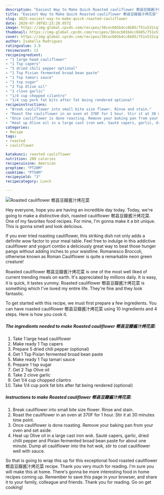 ```yaml
---
description: "Easiest Way to Make Quick Roasted cauliflower 郫县豆瓣酱汁烤花菜"
title: "Easiest Way to Make Quick Roasted cauliflower 郫县豆瓣酱汁烤花菜"
slug: 4825-easiest-way-to-make-quick-roasted-cauliflower
date: 2020-07-30T02:23:20.057Z
image: https://img-global.cpcdn.com/recipes/38cecb01b4cc6b85/751x532cq70/roasted-cauliflower-郫县豆瓣酱汁烤花菜-recipe-main-photo.jpg
thumbnail: https://img-global.cpcdn.com/recipes/38cecb01b4cc6b85/751x532cq70/roasted-cauliflower-郫县豆瓣酱汁烤花菜-recipe-main-photo.jpg
cover: https://img-global.cpcdn.com/recipes/38cecb01b4cc6b85/751x532cq70/roasted-cauliflower-郫县豆瓣酱汁烤花菜-recipe-main-photo.jpg
author: Isabella Rodriguez
ratingvalue: 3.9
reviewcount: 13
recipeingredient:
- "1 large head cauliflower"
- "1 Tsp capers"
- "5 dried chili pepper optional"
- "1 Tsp Pixian fermented broad bean paste"
- "1 Tsp tamari sauce"
- "1 tsp sugar"
- "2 Tsp Olive oil"
- "2 clove garlic"
- "1/4 cup chopped cilantro"
- "1/4 cup pork fat bits after fat being rendered optional"
recipeinstructions:
- "Break cauliflower into small bite size flower. Rinse and stain."
- "Roast the cauliflower in an oven at 370F for 1 hour. Stir it at 30 minutes time point."
- "Once cauliflower is done roasting. Remove your baking pan from your oven and set aside."
- "Heat up Olive oil in a large cast iron wok. Sauté capers, garlic, dried chilli pepper and Pixian fermented broad bean paste for about one minute. Dump all cauliflower into the hot wok, stir to coat cauliflower well with sauce."
categories:
- Recipe
tags:
- roasted
- cauliflower

katakunci: roasted cauliflower 
nutrition: 209 calories
recipecuisine: American
preptime: "PT20M"
cooktime: "PT50M"
recipeyield: "3"
recipecategory: Lunch

---
```



![Roasted cauliflower 郫县豆瓣酱汁烤花菜](https://img-global.cpcdn.com/recipes/38cecb01b4cc6b85/751x532cq70/roasted-cauliflower-郫县豆瓣酱汁烤花菜-recipe-main-photo.jpg)

Hey everyone, hope you are having an incredible day today. Today, we're going to make a distinctive dish, roasted cauliflower 郫县豆瓣酱汁烤花菜. One of my favorites food recipes. For mine, I'm gonna make it a bit unique. This is gonna smell and look delicious.

If you ever tried roasting cauliflower, this striking dish not only adds a definite wow factor to your meal table. Feel free to indulge in this addictive cauliflower and yogurt combo a deliciously great way to beat those hunger pangs without adding inches to your waistline. Romanesco Broccoli, otherwise known as Roman Cauliflower is quite a remarkable neon green creature!

Roasted cauliflower 郫县豆瓣酱汁烤花菜 is one of the most well liked of current trending meals on earth. It's appreciated by millions daily. It is easy, it is quick, it tastes yummy. Roasted cauliflower 郫县豆瓣酱汁烤花菜 is something which I've loved my entire life. They're fine and they look fantastic.


To get started with this recipe, we must first prepare a few ingredients. You can have roasted cauliflower 郫县豆瓣酱汁烤花菜 using 10 ingredients and 4 steps. Here is how you cook it.

<!--inarticleads1-->

##### The ingredients needed to make Roasted cauliflower 郫县豆瓣酱汁烤花菜:

1. Take 1 large head cauliflower
1. Make ready 1 Tsp capers
1. Prepare 5 dried chili pepper (optional)
1. Get 1 Tsp Pixian fermented broad bean paste
1. Make ready 1 Tsp tamari sauce
1. Prepare 1 tsp sugar
1. Get 2 Tsp Olive oil
1. Take 2 clove garlic
1. Get 1/4 cup chopped cilantro
1. Take 1/4 cup pork fat bits after fat being rendered (optional)




<!--inarticleads2-->

##### Instructions to make Roasted cauliflower 郫县豆瓣酱汁烤花菜:

1. Break cauliflower into small bite size flower. Rinse and stain.
1. Roast the cauliflower in an oven at 370F for 1 hour. Stir it at 30 minutes time point.
1. Once cauliflower is done roasting. Remove your baking pan from your oven and set aside.
1. Heat up Olive oil in a large cast iron wok. Sauté capers, garlic, dried chilli pepper and Pixian fermented broad bean paste for about one minute. Dump all cauliflower into the hot wok, stir to coat cauliflower well with sauce.




So that is going to wrap this up for this exceptional food roasted cauliflower 郫县豆瓣酱汁烤花菜 recipe. Thank you very much for reading. I'm sure you will make this at home. There's gonna be more interesting food in home recipes coming up. Remember to save this page in your browser, and share it to your family, colleague and friends. Thank you for reading. Go on get cooking!
